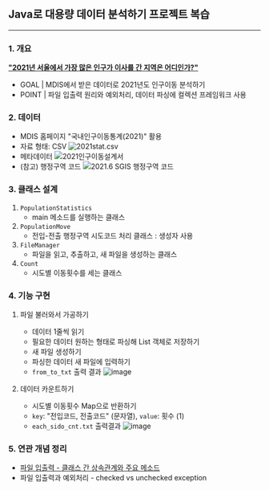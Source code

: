 ## Java로 대용량 데이터 분석하기 프로젝트 복습
***
### 1. 개요
<b><u>"2021년 서울에서 가장 많은 인구가 이사를 간 지역은 어디인가?"</b></u>
- GOAL | MDIS에서 받은 데이터로 2021년도 인구이동 분석하기
- POINT | 파일 입출력 원리와 예외처리, 데이터 파싱에 컬렉션 프레임워크 사용

### 2. 데이터
- MDIS 홈페이지 "국내인구이동통계(2021)" 활용
- 자료 형태: CSV
  ![2021stat.csv](https://user-images.githubusercontent.com/61702307/211232602-efa14025-964d-4f7d-b3a4-eb492b72277b.png)
- 메타데이터
  ![2021인구이동설계서](https://user-images.githubusercontent.com/61702307/211232668-99c7c38a-7b59-4562-8659-e4c5895f1979.PNG)
- (참고) 행정구역 코드
  ![2021.6 SGIS 행정구역 코드](https://user-images.githubusercontent.com/61702307/211232869-f96e605f-0c62-44b1-8699-16cc6339406a.png)


### 3. 클래스 설계
1. `PopulationStatistics` 
   - main 메소드를 실행하는 클래스
2. `PopulationMove`
    - 전입-전출 행정구역 시도코드 처리 클래스 : 생성자 사용
3. `FileManager`
   - 파일을 읽고, 추출하고, 새 파일을 생성하는 클래스
4. `Count` 
   - 시도별 이동횟수를 세는 클래스

### 4. 기능 구현
1. 파일 불러와서 가공하기
   - 데이터 1줄씩 읽기
   - 필요한 데이터 원하는 형태로 파싱해 List 객체로 저장하기
   - 새 파일 생성하기
   - 파싱한 데이터 새 파일에 입력하기
   - `from_to_txt` 출력 결과
   ![image](https://user-images.githubusercontent.com/61702307/211234637-ca72c1e1-ec9a-4734-841d-c86c88de98ea.png)
   
2. 데이터 카운트하기
   - 시도별 이동횟수 Map으로 반환하기
   - `key`: "전입코드, 전출코드" (문자열), `value`: 횟수 (1)
   - `each_sido_cnt.txt` 출력결과
   ![image](https://user-images.githubusercontent.com/61702307/211234476-f77c4224-2654-4bbe-b92a-404b4bc736ee.png)

### 5. 연관 개념 정리
- [파일 입출력 - 클래스 간 상속관계와 주요 메소드](https://historical-doll-a1d.notion.site/8ac0fad16bf24258bdc51d2b07b45875)
- 파일 입출력과 예외처리 - checked vs unchecked exception
